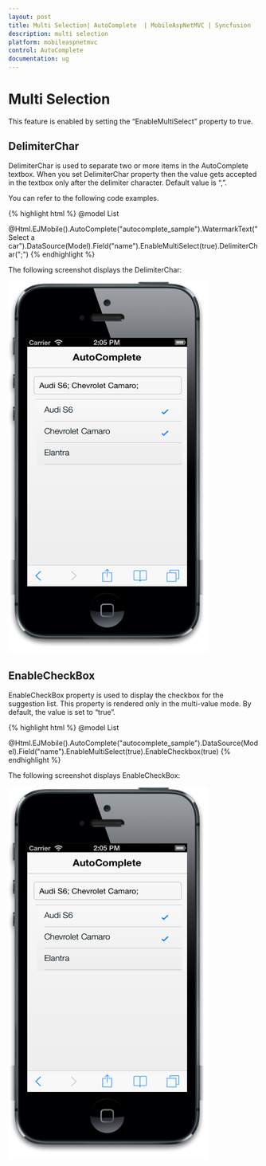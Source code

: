 ```yaml
---
layout: post
title: Multi Selection| AutoComplete  | MobileAspNetMVC | Syncfusion
description: multi selection
platform: mobileaspnetmvc
control: AutoComplete 
documentation: ug
---
```


# Multi Selection

This feature is enabled by setting the “EnableMultiSelect” property to true.

## DelimiterChar

DelimiterChar is used to separate two or more items in the AutoComplete textbox. When you set DelimiterChar property then the value gets accepted in the textbox only after the delimiter character. Default value is “,”.

You can refer to the following code examples.


{% highlight html %}
@model List<Cars>

@Html.EJMobile().AutoComplete("autocomplete_sample").WatermarkText("Select a car").DataSource(Model).Field("name").EnableMultiSelect(true).DelimiterChar(";")
{% endhighlight %}


The following screenshot displays the DelimiterChar:

![](Multi-Selection_images/Multi-Selection_img1.png)



## EnableCheckBox

EnableCheckBox property is used to display the checkbox for the suggestion list. This property is rendered only in the multi-value mode. By default, the value is set to “true”.


{% highlight html %}
@model List<Cars>

@Html.EJMobile().AutoComplete("autocomplete_sample").DataSource(Model).Field("name").EnableMultiSelect(true).EnableCheckbox(true)
{% endhighlight %}


The following screenshot displays EnableCheckBox:

![](Multi-Selection_images/Multi-Selection_img2.png)



